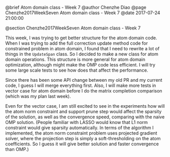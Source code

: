 @brief Atom domain class - Week 7
@author Chenzhe Diao
@page Chenzhe2017WeekSeven Atom domain class - Week 7
@date 2017-07-24 21:00:00

@section Chenzhe2017WeekSeven Atom domain class - Week 7

This week, I was trying to get better structure for the atom domain code. When I was trying to add the full correction update method code for constrained problem in atom domain, I found that I need to rewrite a lot of things in the `UpdateSpan` class. So I decided to make a new class for atom domain operations. This structure is more general for atom domain optimization, although might make the OMP code less efficient. I will try some large scale tests to see how does that affect the performance.

Since there has been some API change between my old PR and my current code, I guess I will merge everything first. Also, I will make more tests in vector case for atom domain before I do the matrix completion comparison (which was my plan last week).

Even for the vector case, I am still excited to see in the experiments how will the atom norm constraint and support prune step would affect the sparsity of the solution, as well as the convergence speed, comparing with the naive OMP solution. (People familiar with LASSO would know that L1 norm constraint would give sparsity automatically. In terms of the algorithm I implemented, the atom norm constraint problem uses projected gradient solver, where the projection step is simply a soft-thresholding on the atom coefficients. So I guess it will give better solution and faster convergence than OMP.)